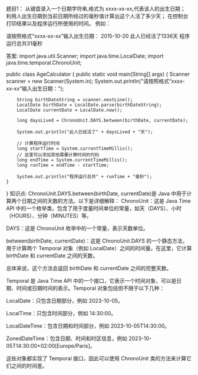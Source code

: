 题⽬1：
从键盘录⼊⼀个⽇期字符串,格式为 xxxx-xx-xx,代表该⼈的出⽣⽇期；
利⽤⼈出⽣⽇期到当前⽇期所经过的毫秒值计算出这个⼈活了多少天；
在控制台打印结果以及程序运⾏所使⽤的时间。
例如：

请按照格式“xxxx-xx-xx”输⼊出⽣⽇期：
2015-10-20
此⼈已经活了1336天
程序运⾏总共31毫秒

答案:
import java.util.Scanner;
import java.time.LocalDate;
import java.time.temporal.ChronoUnit;

public class AgeCalculator {
    public static void main(String[] args) {
        Scanner scanner = new Scanner(System.in);
        System.out.println("请按照格式“xxxx-xx-xx”输入出生日期：");

        String birthDateString = scanner.nextLine();
        LocalDate birthDate = LocalDate.parse(birthDateString);
        LocalDate currentDate = LocalDate.now();

        long daysLived = ChronoUnit.DAYS.between(birthDate, currentDate);

        System.out.println("此人已经活了" + daysLived + "天");

        // 计算程序运行时间
        long startTime = System.currentTimeMillis();
        // 这里可以添加其他需要计算时间的代码
        long endTime = System.currentTimeMillis();
        long runTime = endTime - startTime;

        System.out.println("程序运行总共" + runTime + "毫秒");
    }
}
知识点:
ChronoUnit.DAYS.between(birthDate, currentDate)是 Java 中用于计算两个日期之间的天数的方法。以下是详细解释：
ChronoUnit：这是 Java Time API 中的一个枚举类，包含了用于度量时间单位的常量，如天（DAYS）、小时（HOURS）、分钟（MINUTES）等。

DAYS：这是 ChronoUnit 枚举中的一个常量，表示天数单位。

between(birthDate, currentDate)：这是 ChronoUnit.DAYS 的一个静态方法，用于计算两个 Temporal 对象（例如 LocalDate）之间的时间量。在这里，它计算 birthDate 和 currentDate 之间的天数。

总体来说，这个方法会返回 birthDate 和 currentDate 之间的完整天数。



Temporal 是 Java Time API 中的一个接口，它表示一个时间对象，可以是日期、时间或日期时间的表示。Temporal 对象包括但不限于以下几种：

LocalDate：只包含日期部分，例如 2023-10-05。

LocalTime：只包含时间部分，例如 14:30:00。

LocalDateTime：包含日期和时间部分，例如 2023-10-05T14:30:00。

ZonedDateTime：包含日期、时间和时区信息，例如 2023-10-05T14:30:00+02:00[Europe/Paris]。

这些对象都实现了 Temporal 接口，因此可以使用 ChronoUnit 类的方法来计算它们之间的时间差。




